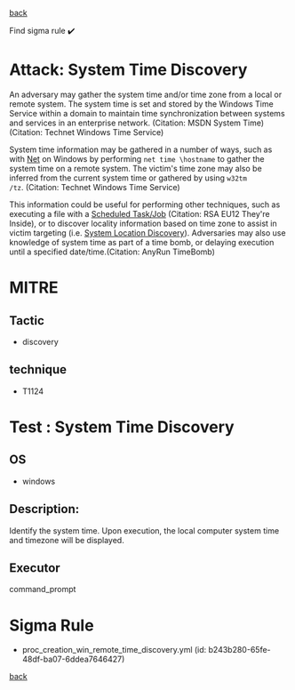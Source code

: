 
[back](../index.md)

Find sigma rule :heavy_check_mark: 

# Attack: System Time Discovery 

An adversary may gather the system time and/or time zone from a local or remote system. The system time is set and stored by the Windows Time Service within a domain to maintain time synchronization between systems and services in an enterprise network. (Citation: MSDN System Time) (Citation: Technet Windows Time Service)

System time information may be gathered in a number of ways, such as with [Net](https://attack.mitre.org/software/S0039) on Windows by performing <code>net time \\hostname</code> to gather the system time on a remote system. The victim's time zone may also be inferred from the current system time or gathered by using <code>w32tm /tz</code>. (Citation: Technet Windows Time Service)

This information could be useful for performing other techniques, such as executing a file with a [Scheduled Task/Job](https://attack.mitre.org/techniques/T1053) (Citation: RSA EU12 They're Inside), or to discover locality information based on time zone to assist in victim targeting (i.e. [System Location Discovery](https://attack.mitre.org/techniques/T1614)). Adversaries may also use knowledge of system time as part of a time bomb, or delaying execution until a specified date/time.(Citation: AnyRun TimeBomb)

# MITRE
## Tactic
  - discovery


## technique
  - T1124


# Test : System Time Discovery
## OS
  - windows


## Description:
Identify the system time. Upon execution, the local computer system time and timezone will be displayed.


## Executor
command_prompt

# Sigma Rule
 - proc_creation_win_remote_time_discovery.yml (id: b243b280-65fe-48df-ba07-6ddea7646427)



[back](../index.md)
